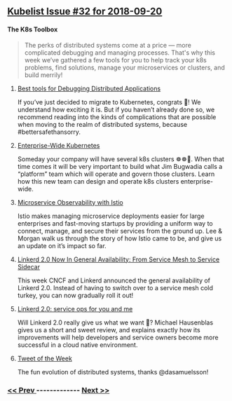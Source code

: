 ## [Kubelist Issue #32 for 2018-09-20](https://kubelist.com/issue/32)

#### The K8s Toolbox

> The perks of distributed systems come at a price — more complicated debugging and managing processes. That&#39;s why this week we’ve gathered a few tools for you to help track your k8s problems, find solutions, manage your microservices or clusters, and build merrily!

1. [Best tools for Debugging Distributed Applications](https://www.weave.works/blog/best-tools-for-debugging-distributed-applications)

    If you’ve just decided to migrate to Kubernetes, congrats 🎉! We understand how exciting it is. But if you haven’t already done so, we recommend reading into the kinds of complications that are possible when moving to the realm of distributed systems, because #bettersafethansorry.
1. [Enterprise-Wide Kubernetes](https://dzone.com/articles/enterprise-wide-kubernetes)

    Someday your company will have several k8s clusters ☸☸🤯. When that time comes it will be very important to build what Jim Bugwadia calls a “platform” team which will operate and govern those clusters. Learn how this new team can design and operate k8s clusters enterprise-wide.
1. [Microservice Observability with Istio](https://www.trulia.com/blog/tech/microservice-observability-with-istio/)

    Istio makes managing microservice deployments easier for large enterprises and fast-moving startups by providing a uniform way to connect, manage, and secure their services from the ground up. Lee & Morgan walk us through the story of how Istio came to be, and give us an update on it’s impact so far.
1. [Linkerd 2.0 Now In General Availability: From Service Mesh to Service Sidecar](https://www.cncf.io/blog/2018/09/18/linkerd-2-0-in-general-availability/)

    This week CNCF and Linkerd announced the general availability of Linkerd 2.0. Instead of having to switch over to a service mesh cold turkey, you can now gradually roll it out! 
1. [Linkerd 2.0: service ops for you and me](https://medium.com/@mhausenblas/linkerd-2-0-service-ops-for-you-and-me-281cc5bd6424)

    Will Linkerd 2.0 really give us what we want 🤔? Michael Hausenblas gives us a short and sweet review, and explains exactly how its improvements will help developers and service owners become more successful in a cloud native environment.
1. [Tweet of the Week](https://twitter.com/dasamuelsson/status/1042317660070002689)

    The fun evolution of distributed systems, thanks @dasamuelsson!

### [ << Prev ](kubelist-31.md) ------------- [ Next >> ](kubelist-33.md)
